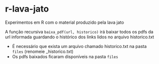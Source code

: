 # r-lava-jato
Experimentos em R com o material produzido pela lava jato

A função recursiva `baixa_pdf(url, historico)` irá baixar todos os pdfs da url informada guardando o histórico dos links lidos no arquivo historico.txt

- É necessário que exista um arquivo chamado historico.txt na pasta `files` (renomeie \_historico.txt)
- Os pdfs baixados ficaram disponíveis na pasta `files`
